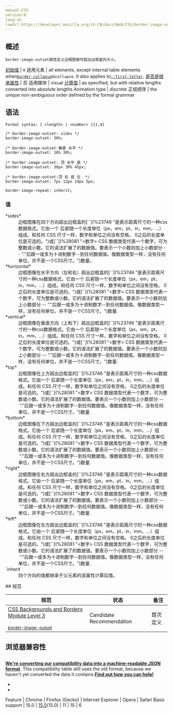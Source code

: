 ```yaml
---
manual:CSS
version:0
lang:zh
rawUrl:https://developer.mozilla.org/zh-CN/docs/Web/CSS/border-image-outset#We%27re_converting_our_compatibility_data_into_a_machine-readable_JSON_format._This_compatibility_table_still_uses_the_old_format_because_we_haven%27t_yet_converted_the_data_it_contains._Find_out_how_you_can_help!_Desktop_Mobile
---
```





## 概述<a name="概述"></a>


`border-image-outset属性定义边框图像可超出边框盒的大小。`


[初始值](%28302 "") | `0` 
适用元素 | all elements, except internal table elements when[`border-collapse`](%27833 "border-collapse CSS 属性是用来决定表格的边框是分开的还是合并的。在分隔模式下，相邻的单元格都拥有独立的边框。在合并模式下，相邻单元格共享边框。")is`collapse`. It also applies to[`::first-letter`](%27929 "CSS 伪元素 ::first-letter会选中某 block-level element（块级元素）第一行的第一个字母，并且文字所处的行之前没有其他内容（如图片和内联的表格） 。"). 
[是否是继承属性](%28299 "") | 否 
适用媒体 | visual 
[计算值](%28304 "") | as specified, but with relative lengths converted into absolute lengths 
Animation type | discrete 
正规顺序 | the unique non-ambiguous order defined by the formal grammar 



## 语法<a name="语法"></a>

```
Formal syntax: [ <length> | <number> ]{1,4}

```

```
/* border-image-outset: sides */
border-image-outset: 30%;

/* border-image-outset:垂直 水平 */
border-image-outset: 10% 30%;

/* border-image-outset: 顶 水平 底 */
border-image-outset: 30px 30% 45px;

/* border-image-outset:顶 右 底 左  */
border-image-outset: 7px 12px 14px 5px;

border-image-repeat: inherit;
```

### 值<a name="值"></a>
<dl><dt id=''>*sides*</dt><dd>边框图像在四个方向超出边框盒的[`<length>`](%23746 "是表示距离尺寸的一种css数据格式。它由一个 <number> 后紧随一个长度单位（px，em，pt，in，mm，...）组成。和任何 CSS 尺寸一样，数字和单位之间没有空格。<number> 0之后的长度单位是可选的。")或[`<number>`](%28081 "<数字> CSS 数据类型代表一个数字，可为整数或小数。它的语法扩展了<integer>的数据值。要表示一个小数则加上小数部分 -- “."后跟一或多为十进制数字--到任何<integer>数据值。像<integer>数据类型一样，<number>没有任何单位，并不是一个CSS尺寸。")数量。</dd><dt id=''>*horizontal*</dt><dd>边框图像在水平方向（左和右）超出边框盒的[`<length>`](%23746 "是表示距离尺寸的一种css数据格式。它由一个 <number> 后紧随一个长度单位（px，em，pt，in，mm，...）组成。和任何 CSS 尺寸一样，数字和单位之间没有空格。<number> 0之后的长度单位是可选的。")或[`<number>`](%28081 "<数字> CSS 数据类型代表一个数字，可为整数或小数。它的语法扩展了<integer>的数据值。要表示一个小数则加上小数部分 -- “."后跟一或多为十进制数字--到任何<integer>数据值。像<integer>数据类型一样，<number>没有任何单位，并不是一个CSS尺寸。")数量.</dd><dt id=''>*vertical*</dt><dd>边框图像在垂直方向（上和下）超出边框盒的[`<length>`](%23746 "是表示距离尺寸的一种css数据格式。它由一个 <number> 后紧随一个长度单位（px，em，pt，in，mm，...）组成。和任何 CSS 尺寸一样，数字和单位之间没有空格。<number> 0之后的长度单位是可选的。")或[`<number>`](%28081 "<数字> CSS 数据类型代表一个数字，可为整数或小数。它的语法扩展了<integer>的数据值。要表示一个小数则加上小数部分 -- “."后跟一或多为十进制数字--到任何<integer>数据值。像<integer>数据类型一样，<number>没有任何单位，并不是一个CSS尺寸。")数量.</dd><dt id=''>*top*</dt><dd>边框图像在上方超出边框盒的[`<length>`](%23746 "是表示距离尺寸的一种css数据格式。它由一个 <number> 后紧随一个长度单位（px，em，pt，in，mm，...）组成。和任何 CSS 尺寸一样，数字和单位之间没有空格。<number> 0之后的长度单位是可选的。")或[`<number>`](%28081 "<数字> CSS 数据类型代表一个数字，可为整数或小数。它的语法扩展了<integer>的数据值。要表示一个小数则加上小数部分 -- “."后跟一或多为十进制数字--到任何<integer>数据值。像<integer>数据类型一样，<number>没有任何单位，并不是一个CSS尺寸。")数量.</dd><dt id=''>*bottom*</dt><dd>边框图像在下方超出边框盒的[`<length>`](%23746 "是表示距离尺寸的一种css数据格式。它由一个 <number> 后紧随一个长度单位（px，em，pt，in，mm，...）组成。和任何 CSS 尺寸一样，数字和单位之间没有空格。<number> 0之后的长度单位是可选的。")或[`<number>`](%28081 "<数字> CSS 数据类型代表一个数字，可为整数或小数。它的语法扩展了<integer>的数据值。要表示一个小数则加上小数部分 -- “."后跟一或多为十进制数字--到任何<integer>数据值。像<integer>数据类型一样，<number>没有任何单位，并不是一个CSS尺寸。")数量.</dd><dt id=''>*right*</dt><dd>边框图像在右方超出边框盒的[`<length>`](%23746 "是表示距离尺寸的一种css数据格式。它由一个 <number> 后紧随一个长度单位（px，em，pt，in，mm，...）组成。和任何 CSS 尺寸一样，数字和单位之间没有空格。<number> 0之后的长度单位是可选的。")或[`<number>`](%28081 "<数字> CSS 数据类型代表一个数字，可为整数或小数。它的语法扩展了<integer>的数据值。要表示一个小数则加上小数部分 -- “."后跟一或多为十进制数字--到任何<integer>数据值。像<integer>数据类型一样，<number>没有任何单位，并不是一个CSS尺寸。")数量.</dd><dt id=''>*left*</dt><dd>边框图像在左方超出边框盒的[`<length>`](%23746 "是表示距离尺寸的一种css数据格式。它由一个 <number> 后紧随一个长度单位（px，em，pt，in，mm，...）组成。和任何 CSS 尺寸一样，数字和单位之间没有空格。<number> 0之后的长度单位是可选的。")或[`<number>`](%28081 "<数字> CSS 数据类型代表一个数字，可为整数或小数。它的语法扩展了<integer>的数据值。要表示一个小数则加上小数部分 -- “."后跟一或多为十进制数字--到任何<integer>数据值。像<integer>数据类型一样，<number>没有任何单位，并不是一个CSS尺寸。")数量.</dd><dt id=''>`inherit`</dt><dd>四个方向的值都继承于父元素的该属性计算后值。</dd></dl>
## 规范<a name="Specifications"></a>

规范 | 状态 | 备注 
 ---  |  ---  |  ---  | 
[CSS Backgrounds and Borders Module Level 3<br></br><small>border-image-outset</small>](%28968 "") | Candidate Recommendation | 首次定义 


## 浏览器兼容性<a name="浏览器兼容性"></a>

## 

**[We&#39;re converting our compatibility data into a machine-readable JSON format](%3344 "")**. This compatibility table still uses the old format, because we haven&#39;t yet converted the data it contains.**[Find out how you can help!](%3392 "")**


* 
* 

Feature | Chrome | Firefox (Gecko) | Internet Explorer | Opera | Safari 
Basic support | 15.0 | [15.0](%10863 "Released on 2012-08-28.")(15.0) | 11 | 15 | 6 



<a name="We're_converting_our_compatibility_data_into_a_machine-readable_JSON_format._This_compatibility_table_still_uses_the_old_format_because_we_haven't_yet_converted_the_data_it_contains._Find_out_how_you_can_help!_Desktop_Mobile"></a>



